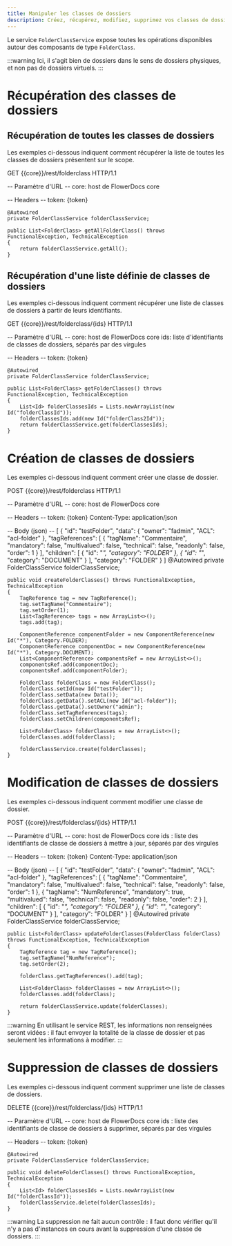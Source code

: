 ```yaml
---
title: Manipuler les classes de dossiers
description: Créez, récupérez, modifiez, supprimez vos classes de dossiers
---
```


Le service `FolderClassService` expose toutes les opérations disponibles autour des composants de type `FolderClass`.

:::warning
Ici, il s'agit bien de dossiers dans le sens de dossiers physiques, et non pas de dossiers virtuels.
:::

# Récupération des classes de dossiers

## Récupération de toutes les classes de dossiers

Les exemples ci-dessous indiquent comment récupérer la liste de toutes les classes de dossiers présentent sur le scope.

GET {{core}}/rest/folderclass HTTP/1.1

-- Paramètre d'URL -- 
core: host de FlowerDocs core

-- Headers -- 
token: {token}

	@Autowired
    private FolderClassService folderClassService;

    public List<FolderClass> getAllFolderClass() throws FunctionalException, TechnicalException
    {
        return folderClassService.getAll();
    }

## Récupération d'une liste définie de classes de dossiers

Les exemples ci-dessous indiquent comment récupérer une liste de classes de dossiers à partir de leurs identifiants.

GET {{core}}/rest/folderclass/{ids} HTTP/1.1

-- Paramètre d'URL -- 
core: host de FlowerDocs core
ids: liste d'identifiants de classes de dossiers, séparés par des virgules

-- Headers -- 
token: {token}

	@Autowired
    private FolderClassService folderClassService;

    public List<FolderClass> getFolderClasses() throws FunctionalException, TechnicalException
    {
        List<Id> folderClassesIds = Lists.newArrayList(new Id("folderClassId"));
        folderClassesIds.add(new Id("folderClass2Id"));
        return folderClassService.get(folderClassesIds);
    }

# Création de classes de dossiers

Les exemples ci-dessous indiquent comment créer une classe de dossier. 

POST {{core}}/rest/folderclass HTTP/1.1

-- Paramètre d'URL -- 
core: host de FlowerDocs core

-- Headers -- 
token: {token}
Content-Type: application/json

-- Body (json) --
[
    {
        "id": "testFolder",
        "data": {
            "owner": "fadmin",
            "ACL": "acl-folder"
        },
        "tagReferences": [
            {
                "tagName": "Commentaire",
                "mandatory": false,
                "multivalued": false,
                "technical": false,
                "readonly": false,
                "order": 1
            }
        ],
        "children": [
            {
                "id": "*",
                "category": "FOLDER"
            },
            {
                "id": "*",
                "category": "DOCUMENT"
            }
        ],
        "category": "FOLDER"
    }
]
	@Autowired
    private FolderClassService folderClassService;
    
	public void createFolderClasses() throws FunctionalException, TechnicalException
    {
        TagReference tag = new TagReference();
        tag.setTagName("Commentaire");
        tag.setOrder(1);
        List<TagReference> tags = new ArrayList<>();
        tags.add(tag);

        ComponentReference componentFolder = new ComponentReference(new Id("*"), Category.FOLDER);
        ComponentReference componentDoc = new ComponentReference(new Id("*"), Category.DOCUMENT);
        List<ComponentReference> componentsRef = new ArrayList<>();
        componentsRef.add(componentDoc);
        componentsRef.add(componentFolder);

        FolderClass folderClass = new FolderClass();
        folderClass.setId(new Id("testFolder"));
        folderClass.setData(new Data());
        folderClass.getData().setACL(new Id("acl-folder"));
        folderClass.getData().setOwner("admin");
        folderClass.setTagReferences(tags);
        folderClass.setChildren(componentsRef);

        List<FolderClass> folderClasses = new ArrayList<>();
        folderClasses.add(folderClass);

        folderClassService.create(folderClasses);
    }

# Modification de classes de dossiers

Les exemples ci-dessous indiquent comment modifier une classe de dossier.

POST {{core}}/rest/folderclass/{ids} HTTP/1.1

-- Paramètre d'URL -- 
core: host de FlowerDocs core
ids : liste des identifiants de classe de dossiers à mettre à jour, séparés par des virgules

-- Headers --
token: {token}
Content-Type: application/json

-- Body (json) --
[
    {
        "id": "testFolder",
        "data": {
            "owner": "fadmin",
            "ACL": "acl-folder"
        },
        "tagReferences": [
            {
                "tagName": "Commentaire",
                "mandatory": false,
                "multivalued": false,
                "technical": false,
                "readonly": false,
                "order": 1
            },
            {
                "tagName": "NumReference",
                "mandatory": true,
                "multivalued": false,
                "technical": false,
                "readonly": false,
                "order": 2
            }
        ],
        "children": [
            {
                "id": "*",
                "category": "FOLDER"
            },
            {
                "id": "*",
                "category": "DOCUMENT"
            }
        ],
        "category": "FOLDER"
    }
]
	@Autowired
    private FolderClassService folderClassService;
    
	public List<FolderClass> updateFolderClasses(FolderClass folderClass) throws FunctionalException, TechnicalException
    {
        TagReference tag = new TagReference();
        tag.setTagName("NumReference");
        tag.setOrder(2);

        folderClass.getTagReferences().add(tag);

        List<FolderClass> folderClasses = new ArrayList<>();
        folderClasses.add(folderClass);

        return folderClassService.update(folderClasses);
    }

:::warning
En utilisant le service REST, les informations non renseignées seront vidées : il faut envoyer la totalité de la classe de dossier et pas seulement les informations à modifier. 
:::

# Suppression de classes de dossiers

Les exemples ci-dessous indiquent comment supprimer une liste de classes de dossiers.

DELETE {{core}}/rest/folderclass/{ids} HTTP/1.1

-- Paramètre d'URL -- 
core: host de FlowerDocs core
ids : liste des identifiants de classe de dossiers à supprimer, séparés par des virgules

-- Headers --
token: {token}

	@Autowired
    private FolderClassService folderClassService;
	
    public void deleteFolderClasses() throws FunctionalException, TechnicalException
    {
        List<Id> folderClassesIds = Lists.newArrayList(new Id("folderClassId"));
        folderClassService.delete(folderClassesIds);
    }

:::warning
La suppression ne fait aucun contrôle : il faut donc vérifier qu'il n'y a pas d'instances en cours avant la suppression d'une classe de dossiers.
:::